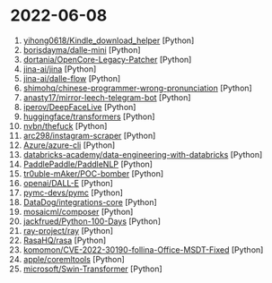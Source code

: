 # 2022-06-08

1. [yihong0618/Kindle_download_helper](https://github.com/yihong0618/Kindle_download_helper "Download all your kindle books script.") [Python]
2. [borisdayma/dalle-mini](https://github.com/borisdayma/dalle-mini "DALL·E Mini - Generate images from a text prompt") [Python]
3. [dortania/OpenCore-Legacy-Patcher](https://github.com/dortania/OpenCore-Legacy-Patcher "Experience macOS just like before") [Python]
4. [jina-ai/jina](https://github.com/jina-ai/jina "Build cross-modal and multi-modal applications on the cloud") [Python]
5. [jina-ai/dalle-flow](https://github.com/jina-ai/dalle-flow "A Human-in-the-Loop workflow for creating HD images from text") [Python]
6. [shimohq/chinese-programmer-wrong-pronunciation](https://github.com/shimohq/chinese-programmer-wrong-pronunciation "中国程序员容易发音错误的单词") [Python]
7. [anasty17/mirror-leech-telegram-bot](https://github.com/anasty17/mirror-leech-telegram-bot "Aria/qBittorrent Telegram mirror/leech bot") [Python]
8. [iperov/DeepFaceLive](https://github.com/iperov/DeepFaceLive "Real-time face swap for PC streaming or video calls") [Python]
9. [huggingface/transformers](https://github.com/huggingface/transformers "🤗 Transformers: State-of-the-art Machine Learning for Pytorch, TensorFlow, and JAX.") [Python]
10. [nvbn/thefuck](https://github.com/nvbn/thefuck "Magnificent app which corrects your previous console command.") [Python]
11. [arc298/instagram-scraper](https://github.com/arc298/instagram-scraper "Scrapes an instagram user's photos and videos") [Python]
12. [Azure/azure-cli](https://github.com/Azure/azure-cli "Azure Command-Line Interface") [Python]
13. [databricks-academy/data-engineering-with-databricks](https://github.com/databricks-academy/data-engineering-with-databricks "") [Python]
14. [PaddlePaddle/PaddleNLP](https://github.com/PaddlePaddle/PaddleNLP "Easy-to-use and powerful NLP library with Awesome model zoo, supporting wide-range of NLP tasks from research to industrial applications, including Neural Search, Question Answering, Information Extraction and Sentiment Analysis end-to-end system.") [Python]
15. [tr0uble-mAker/POC-bomber](https://github.com/tr0uble-mAker/POC-bomber "利用大量高威胁poc/exp快速获取目标权限，用于渗透和红队快速打点") [Python]
16. [openai/DALL-E](https://github.com/openai/DALL-E "PyTorch package for the discrete VAE used for DALL·E.") [Python]
17. [pymc-devs/pymc](https://github.com/pymc-devs/pymc "Probabilistic Programming in Python: Bayesian Modeling and Probabilistic Machine Learning with Aesara") [Python]
18. [DataDog/integrations-core](https://github.com/DataDog/integrations-core "Core integrations of the Datadog Agent") [Python]
19. [mosaicml/composer](https://github.com/mosaicml/composer "library of algorithms to speed up neural network training") [Python]
20. [jackfrued/Python-100-Days](https://github.com/jackfrued/Python-100-Days "Python - 100天从新手到大师") [Python]
21. [ray-project/ray](https://github.com/ray-project/ray "An open source framework that provides a simple, universal API for building distributed applications. Ray is packaged with RLlib, a scalable reinforcement learning library, and Tune, a scalable hyperparameter tuning library.") [Python]
22. [RasaHQ/rasa](https://github.com/RasaHQ/rasa "💬 Open source machine learning framework to automate text- and voice-based conversations: NLU, dialogue management, connect to Slack, Facebook, and more - Create chatbots and voice assistants") [Python]
23. [komomon/CVE-2022-30190-follina-Office-MSDT-Fixed](https://github.com/komomon/CVE-2022-30190-follina-Office-MSDT-Fixed "CVE-2022-30190-follina.py-修改版，可以自定义word模板，方便实战中钓鱼使用。") [Python]
24. [apple/coremltools](https://github.com/apple/coremltools "Core ML tools contain supporting tools for Core ML model conversion, editing, and validation.") [Python]
25. [microsoft/Swin-Transformer](https://github.com/microsoft/Swin-Transformer "This is an official implementation for Swin Transformer: Hierarchical Vision Transformer using Shifted Windows.") [Python]
